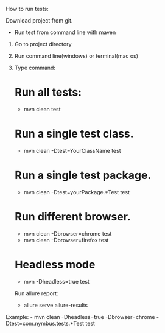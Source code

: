 How to run tests:

Download project from git.

- Run test from command line with maven

1. Go to project directory
2. Run command line(windows) or terminal(mac os)
3. Type command:
    # Run all tests:
    - mvn clean test

    # Run a single test class.
    - mvn clean -Dtest=YourClassName test

     # Run a single test package.
    - mvn clean -Dtest=yourPackage.*Test test

    # Run different browser.
    - mvn clean -Dbrowser=chrome test
    - mvn clean -Dbrowser=firefox test

    # Headless mode
    - mvn -Dheadless=true test

    Run allure report:
    - allure serve allure-results

Example:
    - mvn clean -Dheadless=true -Dbrowser=chrome -Dtest=com.nymbus.tests.*Test test